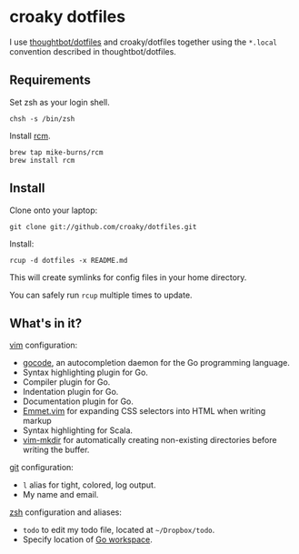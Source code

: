 croaky dotfiles
===============

I use [thoughtbot/dotfiles](https://github.com/thoughtbot/dotfiles) and
croaky/dotfiles together using the `*.local` convention described in
thoughtbot/dotfiles.

Requirements
------------

Set zsh as your login shell.

    chsh -s /bin/zsh

Install [rcm](https://github.com/mike-burns/rcm).

    brew tap mike-burns/rcm
    brew install rcm

Install
-------

Clone onto your laptop:

    git clone git://github.com/croaky/dotfiles.git

Install:

    rcup -d dotfiles -x README.md

This will create symlinks for config files in your home directory.

You can safely run `rcup` multiple times to update.

What's in it?
-------------

[vim](http://www.vim.org/) configuration:

* [gocode](https://github.com/nsf/gocode), an autocompletion daemon for the Go
  programming language.
* Syntax highlighting plugin for Go.
* Compiler plugin for Go.
* Indentation plugin for Go.
* Documentation plugin for Go.
* [Emmet.vim](https://github.com/mattn/emmet-vim) for expanding CSS selectors
  into HTML when writing markup
* Syntax highlighting for Scala.
* [vim-mkdir](https://github.com/pbrisbin/vim-mkdir) for automatically creating
  non-existing directories before writing the buffer.

[git](http://git-scm.com/) configuration:

* `l` alias for tight, colored, log output.
* My name and email.

[zsh](http://zsh.sourceforge.net/FAQ/zshfaq01.html) configuration and aliases:

* `todo` to edit my todo file, located at `~/Dropbox/todo`.
* Specify location of [Go workspace](http://golang.org/doc/code.html#GOPATH).
